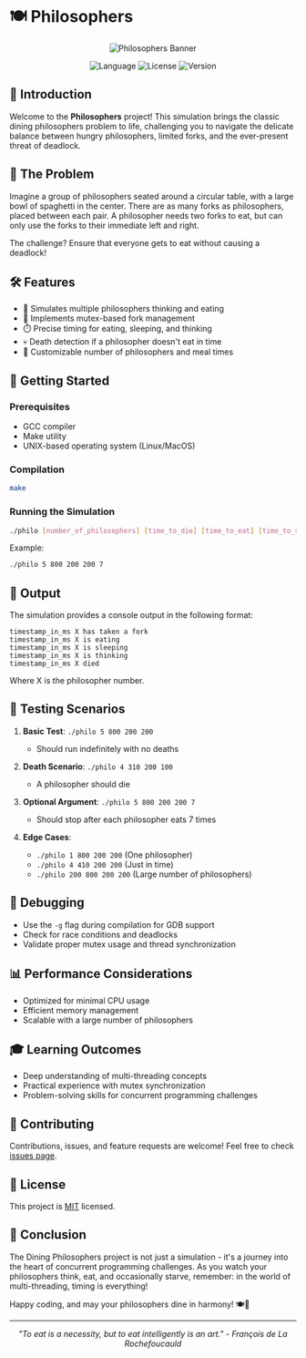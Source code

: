 # 🍽️ Philosophers

<p align="center">
  <img src="https://i.imgur.com/8kRWYr2.png" alt="Philosophers Banner">
</p>

<p align="center">
  <img src="https://img.shields.io/badge/language-C-blue.svg" alt="Language">
  <img src="https://img.shields.io/badge/license-MIT-green.svg" alt="License">
  <img src="https://img.shields.io/badge/version-1.0.0-red.svg" alt="Version">
</p>

## 🌟 Introduction

Welcome to the **Philosophers** project! This simulation brings the classic dining philosophers problem to life, challenging you to navigate the delicate balance between hungry philosophers, limited forks, and the ever-present threat of deadlock.

## 🍝 The Problem

Imagine a group of philosophers seated around a circular table, with a large bowl of spaghetti in the center. There are as many forks as philosophers, placed between each pair. A philosopher needs two forks to eat, but can only use the forks to their immediate left and right.

The challenge? Ensure that everyone gets to eat without causing a deadlock!

## 🛠️ Features

- 🧠 Simulates multiple philosophers thinking and eating
- 🍴 Implements mutex-based fork management
- ⏱️ Precise timing for eating, sleeping, and thinking
- 💀 Death detection if a philosopher doesn't eat in time
- 🔄 Customizable number of philosophers and meal times

## 🚀 Getting Started

### Prerequisites

- GCC compiler
- Make utility
- UNIX-based operating system (Linux/MacOS)

### Compilation

```bash
make
```

### Running the Simulation

```bash
./philo [number_of_philosophers] [time_to_die] [time_to_eat] [time_to_sleep] [number_of_times_each_philosopher_must_eat]
```

Example:
```bash
./philo 5 800 200 200 7
```

## 🎨 Output

The simulation provides a console output in the following format:

```
timestamp_in_ms X has taken a fork
timestamp_in_ms X is eating
timestamp_in_ms X is sleeping
timestamp_in_ms X is thinking
timestamp_in_ms X died
```

Where X is the philosopher number.

## 🧪 Testing Scenarios

1. **Basic Test**: `./philo 5 800 200 200`
   - Should run indefinitely with no deaths

2. **Death Scenario**: `./philo 4 310 200 100`
   - A philosopher should die

3. **Optional Argument**: `./philo 5 800 200 200 7`
   - Should stop after each philosopher eats 7 times

4. **Edge Cases**:
   - `./philo 1 800 200 200` (One philosopher)
   - `./philo 4 410 200 200` (Just in time)
   - `./philo 200 800 200 200` (Large number of philosophers)

## 🐛 Debugging

- Use the `-g` flag during compilation for GDB support
- Check for race conditions and deadlocks
- Validate proper mutex usage and thread synchronization

## 📊 Performance Considerations

- Optimized for minimal CPU usage
- Efficient memory management
- Scalable with a large number of philosophers

## 🎓 Learning Outcomes

- Deep understanding of multi-threading concepts
- Practical experience with mutex synchronization
- Problem-solving skills for concurrent programming challenges

## 🤝 Contributing

Contributions, issues, and feature requests are welcome! Feel free to check [issues page](https://github.com/yourusername/philosophers/issues).

## 📝 License

This project is [MIT](https://opensource.org/licenses/MIT) licensed.

## 🌈 Conclusion

The Dining Philosophers project is not just a simulation - it's a journey into the heart of concurrent programming challenges. As you watch your philosophers think, eat, and occasionally starve, remember: in the world of multi-threading, timing is everything!

Happy coding, and may your philosophers dine in harmony! 🍽️🎉

---

<p align="center">
  <i>"To eat is a necessity, but to eat intelligently is an art." - François de La Rochefoucauld</i>
</p>